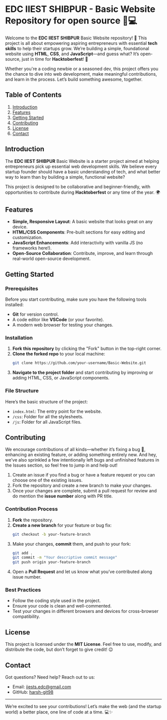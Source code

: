 
# EDC IIEST SHIBPUR - Basic Website Repository for open source 🌱💻

Welcome to the **EDC IIEST SHIBPUR** Basic Website repository! 🚀 This project is all about empowering aspiring entrepreneurs with essential **tech skills** to help their startups grow. We’re building a simple, foundational website using **HTML**, **CSS**, and **JavaScript**—and guess what? It’s open-source, just in time for **Hacktoberfest**! 🎉

Whether you're a coding newbie or a seasoned dev, this project offers you the chance to dive into web development, make meaningful contributions, and learn in the process. Let’s build something awesome, together.

## Table of Contents

1. [Introduction](#introduction)
2. [Features](#features)
3. [Getting Started](#getting-started)
4. [Contributing](#contributing)
5. [License](#license)
6. [Contact](#contact)

## Introduction

The **EDC IIEST SHIBPUR** Basic Website is a starter project aimed at helping entrepreneurs pick up essential web development skills. We believe every startup founder should have a basic understanding of tech, and what better way to learn than by building a simple, functional website?

This project is designed to be collaborative and beginner-friendly, with opportunities to contribute during **Hacktoberfest** or any time of the year. 🌍

## Features

- **Simple, Responsive Layout**: A basic website that looks great on any device.
- **HTML/CSS Components**: Pre-built sections for easy editing and customization.
- **JavaScript Enhancements**: Add interactivity with vanilla JS (no frameworks here!).
- **Open-Source Collaboration**: Contribute, improve, and learn through real-world open-source development.

## Getting Started

### Prerequisites

Before you start contributing, make sure you have the following tools installed:

- **Git** for version control.
- A code editor like **VSCode** (or your favorite).
- A modern web browser for testing your changes.

### Installation

1. **Fork this repository** by clicking the "Fork" button in the top-right corner.
2. **Clone the forked repo** to your local machine:
   ```bash
   git clone https://github.com/your-username/Basic-Website.git
   ```
3. **Navigate to the project folder** and start contributing by improving or adding HTML, CSS, or JavaScript components.

### File Structure

Here’s the basic structure of the project:

- `index.html`: The entry point for the website.
- `/css`: Folder for all the stylesheets.
- `/js`: Folder for all JavaScript files.


## Contributing
We encourage contributions of all kinds—whether it’s fixing a bug 🐞, enhancing an existing feature, or adding something entirely new. And hey, we’ve also sprinkled a few intentionally left bugs and unfinished features in the Issues section, so feel free to jump in and help out!

1. Create an issue if you find a bug or have a feature request or you can choose one of the existing issues.
2. Fork the repository and create a new branch to make your changes.
3. Once your changes are complete, submit a pull request for review and do mention the **issue number** along with PR title.


### Contribution Process

1. **Fork** the repository.
2. **Create a new branch** for your feature or bug fix:
   ```bash
   git checkout -b your-feature-branch
   ```
3. Make your changes, **commit** them, and push to your fork:
   ```bash
   git add .
   git commit -m "Your descriptive commit message"
   git push origin your-feature-branch
   ```
4. Open a **Pull Request** and let us know what you’ve contributed along issue number.

### Best Practices

- Follow the coding style used in the project.
- Ensure your code is clean and well-commented.
- Test your changes in different browsers and devices for cross-browser compatibility.

## License

This project is licensed under the **MIT License**. Feel free to use, modify, and distribute the code, but don’t forget to give credit! 😉

## Contact

Got questions? Need help? Reach out to us:

- Email: [iiests.edc@gmail.com](mailto:iiests.edc@gmail.com)
- GitHub: [harsh-git98](https://github.com/harsh-git98)

---

We’re excited to see your contributions! Let’s make the web (and the startup world) a better place, one line of code at a time. 💻✨
